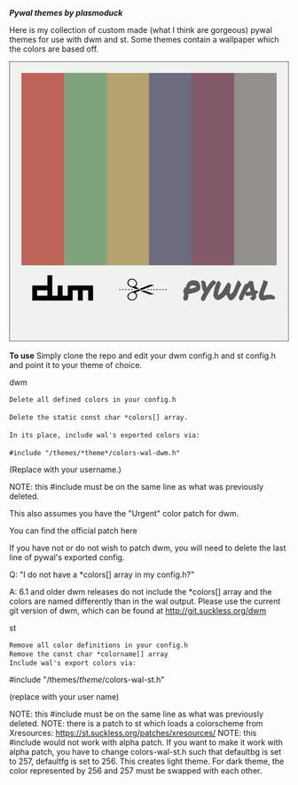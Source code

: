 ***Pywal themes by plasmoduck***

Here is my collection of custom made (what I think are gorgeous) pywal themes for use with dwm and st.
Some themes contain a wallpaper which the colors are based off.

![themes](themes.png)

**To use**
Simply clone the repo and edit your dwm config.h and st config.h and point it to your theme of choice.

dwm

    Delete all defined colors in your config.h

    Delete the static const char *colors[] array.

    In its place, include wal's exported colors via:

    #include "/themes/*theme*/colors-wal-dwm.h"

(Replace <USER> with your username.)

NOTE: this #include must be on the same line as what was previously deleted.

This also assumes you have the "Urgent" color patch for dwm.

You can find the official patch here

If you have not or do not wish to patch dwm, you will need to delete the last line of pywal's exported config.

Q: "I do not have a *colors[] array in my config.h?"

A: 6.1 and older dwm releases do not include the *colors[] array and the colors are named differently than in the wal output. Please use the current git version of dwm, which can be found at http://git.suckless.org/dwm


st

    Remove all color definitions in your config.h
    Remove the const char *colorname[] array
    Include wal's export colors via:

#include "/themes/*theme*/colors-wal-st.h"

(replace <USER> with your user name)

NOTE: this #include must be on the same line as what was previously deleted. NOTE: there is a patch to st which loads a colorscheme from Xresources: https://st.suckless.org/patches/xresources/ NOTE: this #include would not work with alpha patch. If you want to make it work with alpha patch, you have to change colors-wal-st.h such that defaultbg is set to 257, defaultfg is set to 256. This creates light theme. For dark theme, the color represented by 256 and 257 must be swapped with each other.
